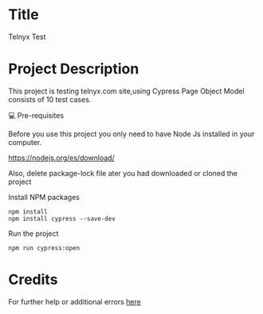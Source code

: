 # Title
Telnyx Test

# Project Description
This project is testing telnyx.com site,using Cypress Page Object Model consists of 10 test cases.

💻 Pre-requisites

Before you use this project you only need to have Node Js installed in your computer.

https://nodejs.org/es/download/

Also, delete package-lock file ater you had downloaded or cloned the project

Install NPM packages
```
npm install 
npm install cypress --save-dev
```

Run the project
```
npm run cypress:open
```

# Credits
For further help or additional errors [here](https://docs.cypress.io/guides/getting-started/installing-cypress#What-you-ll-learn)

